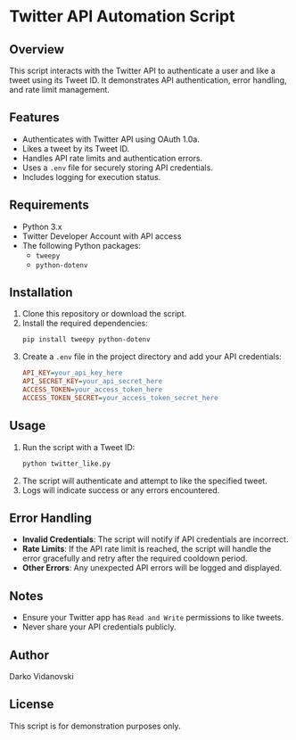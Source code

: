 # Twitter API Automation Script

## Overview
This script interacts with the Twitter API to authenticate a user and like a tweet using its Tweet ID. It demonstrates API authentication, error handling, and rate limit management.

## Features
- Authenticates with Twitter API using OAuth 1.0a.
- Likes a tweet by its Tweet ID.
- Handles API rate limits and authentication errors.
- Uses a `.env` file for securely storing API credentials.
- Includes logging for execution status.

## Requirements
- Python 3.x
- Twitter Developer Account with API access
- The following Python packages:
  - `tweepy`
  - `python-dotenv`
  
## Installation
1. Clone this repository or download the script.
2. Install the required dependencies:
   ```sh
   pip install tweepy python-dotenv
   ```
3. Create a `.env` file in the project directory and add your API credentials:
   ```ini
   API_KEY=your_api_key_here
   API_SECRET_KEY=your_api_secret_here
   ACCESS_TOKEN=your_access_token_here
   ACCESS_TOKEN_SECRET=your_access_token_secret_here
   ```

## Usage
1. Run the script with a Tweet ID:
   ```sh
   python twitter_like.py
   ```
2. The script will authenticate and attempt to like the specified tweet.
3. Logs will indicate success or any errors encountered.

## Error Handling
- **Invalid Credentials**: The script will notify if API credentials are incorrect.
- **Rate Limits**: If the API rate limit is reached, the script will handle the error gracefully and retry after the required cooldown period.
- **Other Errors**: Any unexpected API errors will be logged and displayed.

## Notes
- Ensure your Twitter app has `Read and Write` permissions to like tweets.
- Never share your API credentials publicly.

## Author
Darko Vidanovski

## License
This script is for demonstration purposes only.


